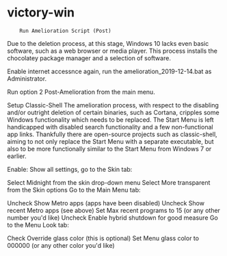# victory-win

        Run Amelioration Script (Post)
Due to the deletion process, at this stage, Windows 10 lacks even basic software, such as a web browser or media player. This process installs the chocolatey package manager and a selection of software.

Enable internet accessnce again, run the amelioration_2019-12-14.bat as Administrator.

Run option 2 Post-Amelioration from the main menu.

Setup Classic-Shell
The amelioration process, with respect to the disabling and/or outright deletion of certain binaries, such as Cortana, cripples some Windows functionality which needs to be replaced. The Start Menu is left handicapped with disabled search functionality and a few non-functional app links. Thankfully there are open-source projects such as classic-shell, aiming to not only replace the Start Menu with a separate executable, but also to be more functionally similar to the Start Menu from Windows 7 or earlier.

Enable: Show all settings, go to the Skin tab:

Select Midnight from the skin drop-down menu
Select More transparent from the Skin options
Go to the Main Menu tab:

Uncheck Show Metro apps (apps have been disabled)
Uncheck Show recent Metro apps (see above)
Set Max recent programs to 15 (or any other number you'd like)
Uncheck Enable hybrid shutdown for good measure
Go to the Menu Look tab:

Check Override glass color (this is optional)
Set Menu glass color to 000000 (or any other color you'd like)
